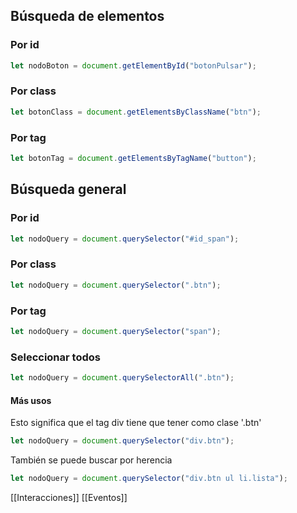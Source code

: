 
## Búsqueda de elementos

### Por id
```js
let nodoBoton = document.getElementById("botonPulsar");
```

### Por class

```js
let botonClass = document.getElementsByClassName("btn");
```

### Por tag

```js
let botonTag = document.getElementsByTagName("button");
```

## Búsqueda general

### Por id

```js
let nodoQuery = document.querySelector("#id_span");
```

### Por class

```js
let nodoQuery = document.querySelector(".btn");
```

### Por tag

```js
let nodoQuery = document.querySelector("span");
```

### Seleccionar todos

```js
let nodoQuery = document.querySelectorAll(".btn");
```

#### Más usos

Esto significa que el tag div tiene que tener como clase '.btn'

```js
let nodoQuery = document.querySelector("div.btn");
```

También se puede buscar por herencia

```js
let nodoQuery = document.querySelector("div.btn ul li.lista");
```

[[Interacciones]]
[[Eventos]]